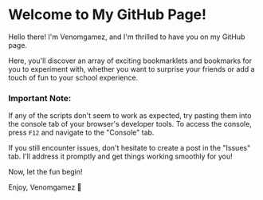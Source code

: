# Welcome to My GitHub Page!

Hello there! I'm Venomgamez, and I'm thrilled to have you on my GitHub page.

Here, you'll discover an array of exciting bookmarklets and bookmarks for you to experiment with, whether you want to surprise your friends or add a touch of fun to your school experience.

### Important Note:

If any of the scripts don't seem to work as expected, try pasting them into the console tab of your browser's developer tools. To access the console, press `F12` and navigate to the "Console" tab.

If you still encounter issues, don't hesitate to create a post in the "Issues" tab. I'll address it promptly and get things working smoothly for you!

Now, let the fun begin!

Enjoy,
Venomgamez 🚀

  
